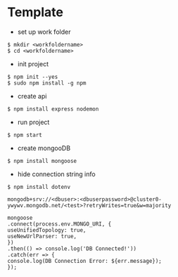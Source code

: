 # Template
- set up work folder
```
$ mkdir <workfoldername>
$ cd <workfoldername>
```
- init project
```
$ npm init --yes
$ sudo npm install -g npm
```
- create api 
```
$ npm install express nodemon
```
- run project
```
$ npm start
```
- create mongooDB
```
$ npm install mongoose
```
- hide connection string info
```
$ npm install dotenv
```
```
mongodb+srv://<dbuser>:<dbuserpassword>@cluster0-ywywv.mongodb.net/<test>?retryWrites=true&w=majority
```
```
mongoose
.connect(process.env.MONGO_URI, {
useUnifiedTopology: true,
useNewUrlParser: true,
})
.then(() => console.log('DB Connected!'))
.catch(err => {
console.log(DB Connection Error: ${err.message});
});
```
